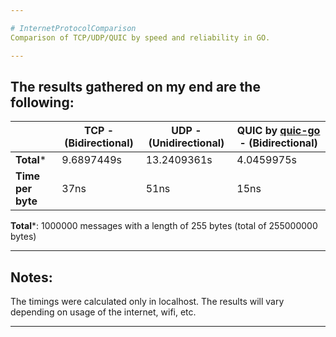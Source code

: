 ```yaml
---

# InternetProtocolComparison
Comparison of TCP/UDP/QUIC by speed and reliability in GO.

---
```


## The results gathered on my end are the following:

|                   | TCP - (Bidirectional) | UDP - (Unidirectional) | QUIC by [quic-go](https://pkg.go.dev/github.com/quic-go/quic-go) - (Bidirectional) |
| ----------------- | --------------------- | ---------------------- | ---------------------------------------------------------------------------------- |
| **Total***        | 9.6897449s            | 13.2409361s            | 4.0459975s                                                                         |
| **Time per byte** | 37ns                  | 51ns                   | 15ns                                                                               |

**Total***: 1000000 messages with a length of 255 bytes (total of 255000000 bytes) 

---

## Notes:
The timings were calculated only in localhost. The results will vary depending on usage of the internet, wifi, etc.

---
